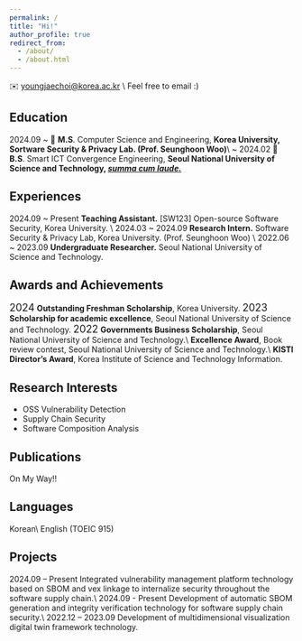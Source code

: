 ```yaml
---
permalink: /
title: "Hi!"
author_profile: true
redirect_from: 
  - /about/
  - /about.html
---
```

<!-- Youngjae Choi -->
✉️ youngjaechoi@korea.ac.kr \\
    Feel free to email :) 

## Education

2024.09 ~ 🏫 **M.S**. Computer Science and Engineering, **Korea University, Sortware Security & Privacy Lab. (Prof. Seunghoon Woo)**\\
~ 2024.02 🏫 **B.S**. Smart ICT Convergence Engineering, **Seoul National University of Science and Technology, *<u>summa cum laude.</u>***

## Experiences

2024.09 ~ Present **Teaching Assistant.** [SW123] Open-source Software Security, Korea University. \\
2024.03 ~ 2024.09 **Research Intern.** Software Security & Privacy Lab, Korea University. (Prof. Seunghoon Woo) \\
2022.06 ~ 2023.09 **Undergraduate Researcher.** Seoul National University of Science and Technology.

## Awards and Achievements
<font size = 4>2024</font>
**Outstanding Freshman Scholarship**, Korea University.
<font size = 4>2023</font>
**Scholarship for academic excellence**, Seoul National University of Science and Technology.
<font size = 4>2022</font>
**Governments Business Scholarship**, Seoul National University of Science and Technology.\\
**Excellence Award**, Book review contest, Seoul National University of Science and Technology.\\
**KISTI Director’s Award**, Korea Institute of Science and Technology Information.

## Research Interests

- OSS Vulnerability Detection
- Supply Chain Security
- Software Composition Analysis

## Publications

On My Way!!

## Languages
Korean\\
English (TOEIC 915)

## Projects

2024.09 – Present Integrated vulnerability management platform technology based on SBOM and vex
linkage to internalize security throughout the software supply chain.\\
2024.09 - Present Development of automatic SBOM generation and integrity verification technology
for software supply chain security.\\
2022.12 – 2023.09 Development of multidimensional visualization digital twin framework technology.
